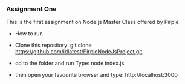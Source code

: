 ### Assignment One ###

This is the first assignment on Node.js Master Class offered by Pirple

* How to run

- Clone this repository:
 git clone https://github.com/idlatest/PirpleNodeJsProject.git

- cd to the folder and run Type:
 node index.js

- then open your favourite browser and type:
  http://localhost:3000
